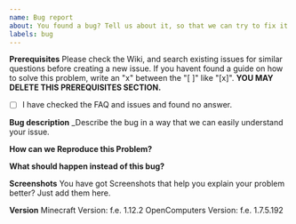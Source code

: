 ```yaml
---
name: Bug report
about: You found a bug? Tell us about it, so that we can try to fix it.
labels: bug
---
```


**Prerequisites**
Please check the Wiki, and search existing issues for similar questions before creating a new issue.
If you havent found a guide on how to solve this problem, write an "x" between the "[ ]" like "[x]".
**YOU MAY DELETE THIS PREREQUISITES SECTION.**

- [ ] I have checked the FAQ and issues and found no answer.


**Bug description**
_Describe the bug in a way that we can easily understand your issue.

**How can we Reproduce this Problem?**


**What should happen instead of this bug?** 


**Screenshots** 
You have got Screenshots that help you explain your problem better? Just add them here.

**Version** 
Minecraft Version:  f.e. 1.12.2
OpenComputers Version:  f.e. 1.7.5.192
